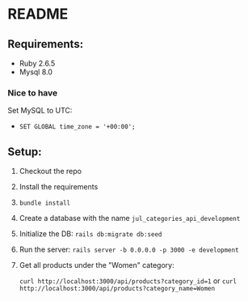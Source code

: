 # README


## Requirements:
- Ruby 2.6.5
- Mysql 8.0

### Nice to have
Set MySQL to UTC:
- `SET GLOBAL time_zone = '+00:00';`

## Setup:
1. Checkout the repo
2. Install the requirements
3. `bundle install`
4. Create a database with the name `jul_categories_api_development`
5. Initialize the DB: `rails db:migrate db:seed`
6. Run the server: `rails server -b 0.0.0.0 -p 3000 -e development`
7. Get all products under the "Women" category:

   `curl http://localhost:3000/api/products?category_id=1`
   or
   `curl http://localhost:3000/api/products?category_name=Women`

